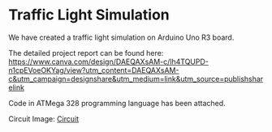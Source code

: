 # Traffic Light Simulation 

We have created a traffic light simulation on Arduino Uno R3 board.

The detailed project report can be found here:
https://www.canva.com/design/DAEQAXsAM-c/lh4TQUPD-n1cpEVoeOKYag/view?utm_content=DAEQAXsAM-c&utm_campaign=designshare&utm_medium=link&utm_source=publishsharelink

Code in ATMega 328 programming language has been attached.

Circuit Image: 
[Circuit](Circuit.jpeg)
